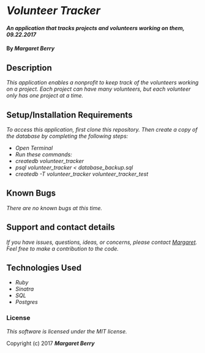 # _Volunteer Tracker_

#### _An application that tracks projects and volunteers working on them, 09.22.2017_

#### By _**Margaret Berry**_

## Description

_This application enables a nonprofit to keep track of the volunteers working on a project. Each project can have many volunteers, but each volunteer only has one project at a time._

## Setup/Installation Requirements
_To access this application, first clone this repository. Then create a copy of the database by completing the following steps:_

* _Open Terminal_
* _Run these commands:_
* _createdb volunteer_tracker_
* _psql volunteer_tracker < database_backup.sql_
* _createdb -T volunteer_tracker volunteer_tracker_test_

## Known Bugs
_There are no known bugs at this time._

## Support and contact details
_If you have issues, questions, ideas, or concerns, please contact [Margaret](codeberry1@gmail.com). Feel free to make a contribution to the code._

## Technologies Used
* _Ruby_
* _Sinatra_
* _SQL_
* _Postgres_

### License
*This software is licensed under the MIT license.*

Copyright (c) 2017 **_Margaret Berry_**
